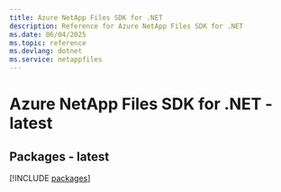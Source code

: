 ```yaml
---
title: Azure NetApp Files SDK for .NET
description: Reference for Azure NetApp Files SDK for .NET
ms.date: 06/04/2025
ms.topic: reference
ms.devlang: dotnet
ms.service: netappfiles
---
```

# Azure NetApp Files SDK for .NET - latest
## Packages - latest
[!INCLUDE [packages](netapp-files-index.md)]